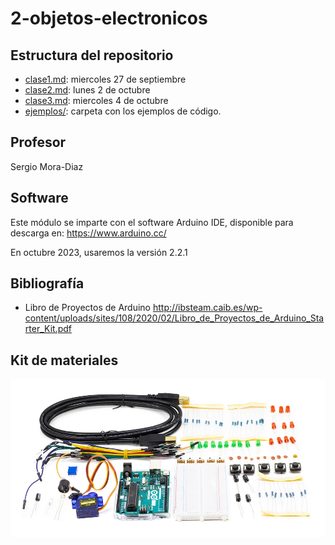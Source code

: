 # 2-objetos-electronicos

## Estructura del repositorio

- [clase1.md](clase1.md): miercoles 27 de septiembre
- [clase2.md](clase2.md): lunes 2 de octubre
- [clase3.md](clase3.md): miercoles 4 de octubre
- [ejemplos/](ejemplos/): carpeta con los ejemplos de código.

## Profesor

Sergio Mora-Diaz


## Software

Este módulo se imparte con el software Arduino IDE, disponible para descarga en: https://www.arduino.cc/

En octubre 2023, usaremos la versión 2.2.1

## Bibliografía

- Libro de Proyectos de Arduino
  http://ibsteam.caib.es/wp-content/uploads/sites/108/2020/02/Libro_de_Proyectos_de_Arduino_Starter_Kit.pdf
  
 ## Kit de materiales

![kit-materiales](media/kit-materiales.jpg)

